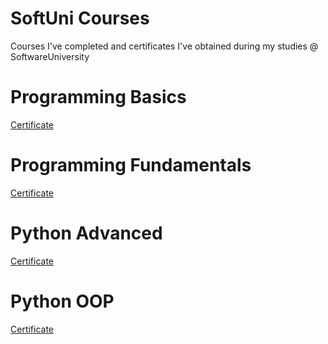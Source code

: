 
# SoftUni Courses
Courses I've completed and certificates I've obtained during my studies @ SoftwareUniversity
# Programming Basics
<a href="https://user-images.githubusercontent.com/113101261/189129965-132d9cbb-f2cd-48e6-9fea-f85619b4df32.jpg" class="button">Certificate</a>
# Programming Fundamentals
<a href="https://user-images.githubusercontent.com/113101261/189130139-8cb97fda-2ab0-4d7d-8499-05c80c25cba4.jpg">Certificate</a>
# Python Advanced
<a href="https://user-images.githubusercontent.com/113101261/189130929-8e0a9992-e968-4e2c-8e17-a9a661a0d75b.jpeg">Certificate</a>
# Python OOP
<a href="https://user-images.githubusercontent.com/113101261/189131014-c97db139-20c6-4277-ad29-7cec67c24e63.jpeg">Certificate</a>

